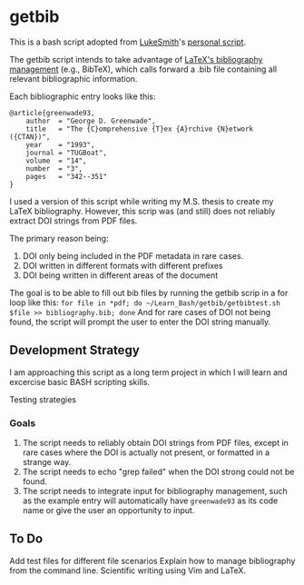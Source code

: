 # getbib
This is a bash script adopted from [LukeSmith](https://github.com/LukeSmithxyz)'s [personal script](https://github.com/LukeSmithxyz/voidrice/blob/master/.local/bin/getbib).

The getbib script intends to take advantage of [LaTeX's bibliography management](https://en.wikibooks.org/wiki/LaTeX/Bibliography_Management) (e.g., BibTeX), which calls forward a .bib file containing all relevant bibliographic information.

Each bibliographic entry looks like this:
```
@article{greenwade93,
    author  = "George D. Greenwade",
    title   = "The {C}omprehensive {T}ex {A}rchive {N}etwork ({CTAN})",
    year    = "1993",
    journal = "TUGBoat",
    volume  = "14",
    number  = "3",
    pages   = "342--351"
}
```
I used a version of this script while writing my M.S. thesis to create my LaTeX bibliography. However, this scrip was (and still) does not reliably extract DOI strings from PDF files. 

The primary reason being:
1. DOI only being included in the PDF metadata in rare cases.
2. DOI written in different formats with different prefixes
3. DOI being written in different areas of the document

The goal is to be able to fill out bib files by running the getbib scrip in a for loop like this:
`for file in *pdf; do ~/Learn_Bash/getbib/getbibtest.sh $file >> bibliography.bib; done`
And for rare cases of DOI not being found, the script will prompt the user to enter the DOI string manually.

## Development Strategy
I am approaching this script as a long term project in which I will learn and excercise basic BASH scripting skills.

Testing strategies

### Goals
1. The script needs to reliably obtain DOI strings from PDF files, except in rare cases where the DOI is actually not present, or formatted in a strange way.
2. The script needs to echo "grep failed" when the DOI strong could not be found.
3. The script needs to integrate input for bibliography management, such as the example entry will automatically have `greenwade93` as its code name or give the user an opportunity to input.

## To Do
Add test files for different file scenarios
Explain how to manage bibliography from the command line.
Scientific writing using Vim and LaTeX.

